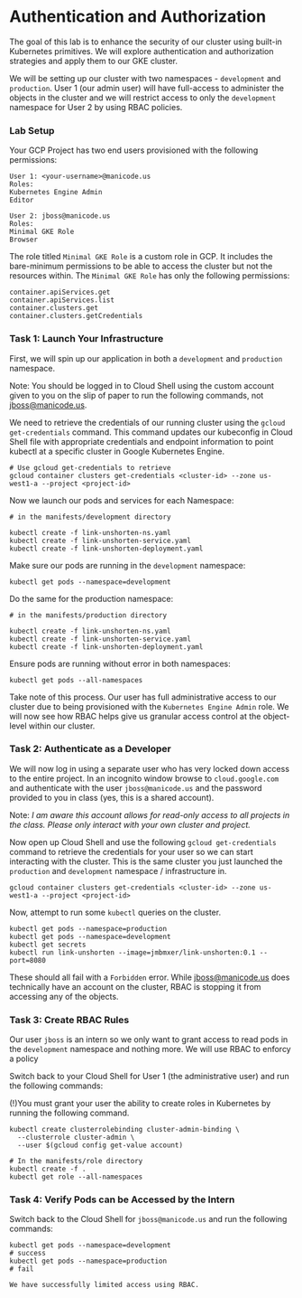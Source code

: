 # Authentication and Authorization

The goal of this lab is to enhance the security of our cluster using built-in Kubernetes primitives. We will explore authentication and authorization strategies and apply them to our GKE cluster.

We will be setting up our cluster with two namespaces - `development` and `production`. User 1 (our admin user) will have full-access to administer the objects in the cluster and we will restrict access to only the `development` namespace for User 2 by using RBAC policies.

### Lab Setup
Your GCP Project has two end users provisioned with the following permissions:
```
User 1: <your-username>@manicode.us
Roles:
Kubernetes Engine Admin
Editor

User 2: jboss@manicode.us
Roles: 
Minimal GKE Role
Browser
```
The role titled `Minimal GKE Role` is a custom role in GCP. It includes the bare-minimum permissions to be able to access the cluster but not the resources within. The `Minimal GKE Role` has only the following permissions:
```
container.apiServices.get
container.apiServices.list
container.clusters.get
container.clusters.getCredentials
```
### Task 1: Launch Your Infrastructure
First, we will spin up our application in both a `development` and `production` namespace. 

Note: You should be logged in to Cloud Shell using the custom account given to you on the slip of paper to run the following commands, not jboss@manicode.us.

We need to retrieve the credentials of our running cluster using the `gcloud get-credentials` command. This command updates our kubeconfig in Cloud Shell file with appropriate credentials and endpoint information to point kubectl at a specific cluster in Google Kubernetes Engine. 

```
# Use gcloud get-credentials to retrieve 
gcloud container clusters get-credentials <cluster-id> --zone us-west1-a --project <project-id>
```
Now we launch our pods and services for each Namespace:
```
# in the manifests/development directory

kubectl create -f link-unshorten-ns.yaml
kubectl create -f link-unshorten-service.yaml
kubectl create -f link-unshorten-deployment.yaml
```
Make sure our pods are running in the `development` namespace:
```
kubectl get pods --namespace=development
```

Do the same for the production namespace:
```
# in the manifests/production directory

kubectl create -f link-unshorten-ns.yaml
kubectl create -f link-unshorten-service.yaml
kubectl create -f link-unshorten-deployment.yaml
```
Ensure pods are running without error in both namespaces:
```
kubectl get pods --all-namespaces
```

Take note of this process. Our user has full administrative access to our cluster due to being provisioned with the `Kubernetes Engine Admin` role. We will now see how RBAC helps give us granular access control at the object-level within our cluster.

### Task 2: Authenticate as a Developer
We will now log in using a separate user who has very locked down access to the entire project. In an incognito window browse to `cloud.google.com` and authenticate with the user `jboss@manicode.us` and the password provided to you in class (yes, this is a shared account). 

Note: *I am aware this account allows for read-only access to all projects in the class. Please only interact with your own cluster and project.* 

Now open up Cloud Shell and use the following `gcloud get-credentials` command to retrieve the credentials for your user so we can start interacting with the cluster. This is the same cluster you just launched the `production` and `development` namespace / infrastructure in. 

```
gcloud container clusters get-credentials <cluster-id> --zone us-west1-a --project <project-id>

```
Now, attempt to run some `kubectl` queries on the cluster.
```
kubectl get pods --namespace=production
kubectl get pods --namespace=development
kubectl get secrets 
kubectl run link-unshorten --image=jmbmxer/link-unshorten:0.1 --port=8080
```
These should all fail with a `Forbidden` error. While jboss@manicode.us does technically have an account on the cluster, RBAC is stopping it from accessing any of the objects.

### Task 3: Create RBAC Rules 
Our user `jboss` is an intern so we only want to grant access to read pods in the `development` namespace and nothing more. We will use RBAC to enforcy a policy

Switch back to your Cloud Shell for User 1 (the administrative user) and run the following commands:

(!)You must grant your user the ability to create roles in Kubernetes by running the following command.
```
kubectl create clusterrolebinding cluster-admin-binding \
  --clusterrole cluster-admin \
  --user $(gcloud config get-value account)
```

```
# In the manifests/role directory
kubectl create -f .
kubectl get role --all-namespaces
```

### Task 4: Verify Pods can be Accessed by the Intern

Switch back to the Cloud Shell for `jboss@manicode.us` and run the following commands:
```
kubectl get pods --namespace=development
# success
kubectl get pods --namespace=production
# fail

We have successfully limited access using RBAC.



